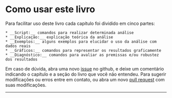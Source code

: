 

# Como usar este livro

Para facilitar uso deste livro cada capítulo foi dividido em cinco partes:  

    * __Script:__ comandos para realizar determinada análise
    * __Explicação:__ explicação teórica da análise
    * __Exemplos:__ alguns exemplos para elucidar o uso da análise com dados reais
    * __Gráficos:__ comandos para representar os resultados graficamente
    * __Diagnóstico:__ comandos para avaliar as premissas e/ou robustez dos resultados

Em caso de dúvida, abra uma novo [issue]() no github, e deixe um comentário indicando o capítulo e a seção do livro que você não entendeu. Para sugerir modificações ou erros entre em contato, ou abra um novo [pull request]() com suas modificações.
***



